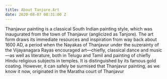 ```yaml
---
title: About Tanjore.Art
date: 2020-08-07 08:31:00 Z
---
```


Thanjavur painting is a classical South Indian painting style, which was inaugurated from the town of Thanjavur (anglicized as Tanjore). The art form draws its immediate resources and inspiration from way back about 1600 AD, a period when the Nayakas of Thanjavur under the suzerainty of the Vijayanagara Rayas encouraged art—chiefly, classical dance and music—as well as literature, both in Telugu and Tamil and painting of chiefly Hindu religious subjects in temples. It is distinguished by its famous gold coating. However, it can safely be surmised that Thanjavur painting, as we know it now, originated in the Maratha court of Thanjavur